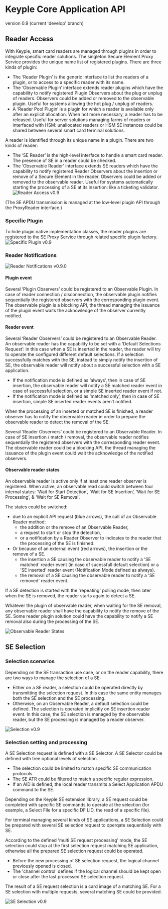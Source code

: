 # Keyple Core Application API
version 0.9 (current 'develop' branch)
## Reader Access
With Keyple, smart card readers are managed through plugins in order to integrate specific reader solutions.
The singleton Secure Element Proxy Service provides the unique name list of registered plugins. There are three kinds of plugin:
 - The ‘Reader Plugin’ is the generic interface to list the readers of a plugin, or to access to a specific reader with its name.
 - The ‘Observable Plugin’ interface extends reader plugins which have the capability to notify registered Plugin Observers about the plug or unplug of readers. Observers could be added or removed to the observable plugin. Useful for systems allowing the hot plug / unplug of readers.
 - A ‘Reader Pool Plugin’ is a plugin for which a reader is available only after an explicit allocation. When not more necessary, a reader has to be released. Useful for server solutions managing farms of readers or interfaced with HSM: unallocated readers or HSM SE instances could be shared between several smart card terminal solutions.

A reader is identified through its unique name in a plugin. There are two kinds of reader:
 - The ‘SE Reader’ is the high-level interface to handle a smart card reader. The presence of SE in a reader could be checked.
 - The ‘Observable Reader’ interface extends SE readers which have the capability to notify registered Reader Observers about the insertion or remove of a Secure Element in the reader. Observers could be added or removed to the observable reader. Useful for systems automatically starting the processing of a SE at its insertion: like a ticketing validator.
![Reader Access v0.9](img/KeypleCore_ApplicationApi_ClassDiag_SE_Proxy_PluginSettingAndReaderAccess_0_9_0.svg)

(The SE APDU transmission is managed at the low-level plugin API through the ProxyReader interface.)

### Specific Plugin
To hide plugin native implementation classes, the reader plugins are registered to the SE Proxy Service through related specific plugin factory.
![Specific Plugin v0.9](img/KeypleCore_ApplicationApi_ClassDiag_SE_Proxy_SpecificPluginAndReader_0_9_0.svg)

### Reader Notifications
![Reader Notifications v0.9.0](img/KeypleCore_ApplicationApi_ClassDiag_SE_Proxy_ObservablePluginAndReaderEvents_0_9_0.svg)

#### Plugin event
Several ‘Plugin Observers’ could be registered to an Observable Plugin. In case of reader connection / disconnection, the observable plugin notifies sequentially the registered observers with the corresponding plugin event.
The observable plugin is a blocking API, the thread managing the issuance of the plugin event waits the acknowledge of the observer currently notified.

#### Reader event
Several ‘Reader Observers’ could be registered to an Observable Reader.
An observable reader has the capability to be set with a ‘Default Selections Request’: in this case when a SE is inserted in the reader, the reader will try to operate the configured different default selections. If a selection successfully matches with the SE, instead to simply notify the insertion of SE, the observable reader will notify about a successful selection with a SE application.
 - If the notification mode is defined as ‘always’, then in case of SE insertion, the observable reader will notify a SE matched reader event in case of successful selection, or a simple SE inserted reader event if not.
 - If the notification mode is defined as ‘matched only’, then in case of SE insertion, simple SE inserted reader events aren’t notified.

When the processing of an inserted or matched SE is finished, a reader observer has to notify the observable reader in order to prepare the observable reader to detect the removal of the SE.

Several ‘Reader Observers’ could be registered to an Observable Reader. In case of SE insertion / match / removal, the observable reader notifies sequentially the registered observers with the corresponding reader event. The observable reader could be a blocking API, the thread managing the issuance of the plugin event could wait the acknowledge of the notified observers.

#### Observable reader states
An observable reader is active only if at least one reader observer is registered. When active, an observable read could switch between four internal states: ‘Wait for Start Detection’, ‘Wait for SE Insertion’, ‘Wait for SE Processing’, & ‘Wait for SE Removal’.

The states could be switched:
 - due to an explicit API request (blue arrows), the call of an Observable Reader method:
   - the addition or the remove of an Observable Reader,
   - a request to start or stop the detection,
   - or a notification by a Reader Observer to indicates to the reader that the processing of the SE is finished.
 - Or because of an external event (red arrows), the insertion or the remove of a SE.
   - the insertion a SE causing the observable reader to notify a 'SE matched' reader event (in case of sucessfull default selection) or a 'SE inserted' reader event (Notification Mode defined as always).
   - the removal of a SE causing the observable reader to notify a 'SE removed' reader event.

If a SE detection is started with the 'repeating' polling mode, then later when the SE is removed, the reader starts again to detect a SE.

Whatever the plugin of observable reader, when waiting for the SE removal, any observable reader shall have the capability to notify the remove of the SE.
Some reader plugin solution could have the capability to notify a SE removal also during the processing of the SE.
 
![Observable Reader States](img/KeypleCore_ApplicationApi_StateDiag_SE_Proxy_ObservableReaderStates.svg)

## SE Selection

### Selection scenarios
Depending on the SE transaction use case, or on the reader capability, there are two ways to manage the selection of a SE:
 - Either on a SE reader, a selection could be operated directly by transmitting the selection request. In this case the same entity manages both the SE selection and the SE processing.
 - Otherwise, on an Observable Reader, a default selection could be defined. The selection is operated implicitly on SE insertion reader event. In this case, the SE selection is managed by the observable reader, but the SE processing is managed by a reader observer.

![Selection v0.9](img/KeypleCore_ApplicationApi_ActivityDiag_Selection_Scenarii.svg)

### Selection setting and processing
A SE Selection request is defined with a SE Selector. A SE Selector could be defined with tree optional levels of selection.
 - The selection could be limited to match specific SE communication protocols.
 - The SE ATR could be filtered to match a specific regular expression.
 - If an AID is defined, the local reader transmits a Select Application APDU command to the SE.
 
Depending on the Keyple SE extension library, a SE request could be completed with specific SE commands to operate at the selection (for example, a Select File for a specific DF LID, the read of a specific file).

For terminal managing several kinds of SE applications, a SE Selection could be prepared with several SE selection request to operqate sequentially with SE.

According to the defined 'multi SE request processing' mode, the SE selection could stop at the first selection request matching SE application, otherwise all the prepared SE selection request could be operated.
 - Before the new processing of SE selection request, the logical channel previously opened is closed.
 - The 'channel control' defines if the logical channel should be kept open or close after the last processed SE selection request.

The result of a SE request selection is a card image of a matching SE. For a SE selection with multiple requests, several matching SE could be provided.

![SE Selection v0.9](img/KeypleCore_ApplicationApi_ClassDiag_Selection_SelectorAndSelection_0_9_0.svg)

